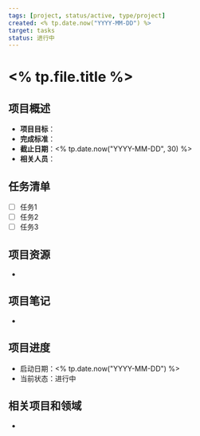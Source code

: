 ```yaml
---
tags: [project, status/active, type/project]
created: <% tp.date.now("YYYY-MM-DD") %>
target: tasks
status: 进行中
---
```


# <% tp.file.title %>

## 项目概述
- **项目目标**：
- **完成标准**：
- **截止日期**：<% tp.date.now("YYYY-MM-DD", 30) %>
- **相关人员**：

## 任务清单
- [ ] 任务1
- [ ] 任务2
- [ ] 任务3

## 项目资源
- 

## 项目笔记
- 

## 项目进度
- 启动日期：<% tp.date.now("YYYY-MM-DD") %>
- 当前状态：进行中

## 相关项目和领域
- 
